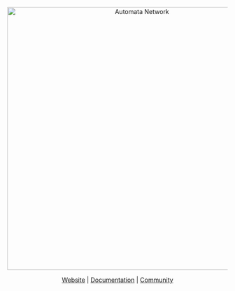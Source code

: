 <p align="center">
  <a href="https://ata.network">
<picture>
  <source media="(prefers-color-scheme: dark)" srcset="https://github.com/automata-network/.github/blob/main/assets/ATA_Black_Text_with_Color_Logo.png">
  <source media="(prefers-color-scheme: light)" srcset="https://github.com/automata-network/.github/blob/main/assets/ATA_White_Text_with_Color_Logo.png">
  <img width=600 alt="Automata Network">
</picture>
  </a>
</p>

<p align="center">
  <a href="https://ata.network">Website</a> | <a href="https://docs.ata.network">Documentation</a> | <a href="https://ata.ws/discord">Community</a>
</p>
